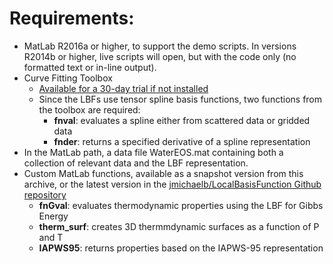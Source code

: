 # Requirements:
* MatLab R2016a or higher, to support the demo scripts.  In versions R2014b or higher, live scripts will open, but with the code only (no formatted text or in-line output).
* Curve Fitting Toolbox
  * [Available for a 30-day trial if not installed](https://www.mathworks.com/campaigns/products/trials.html?prodcode=CF)
  * Since the LBFs use tensor spline basis functions, two functions from the toolbox are required:
    * **fnval**: evaluates a spline either from scattered data or gridded data
    * **fnder**: returns a specified derivative of a spline representation
* In the MatLab path, a data file WaterEOS.mat containing both a collection of relevant data and the LBF representation.
* Custom MatLab functions, available as a snapshot version from this archive, or the latest version in the [jmichaelb/LocalBasisFunction Github repository](https://github.com/jmichaelb/LocalBasisFunction/tree/master/Matlab)
  * **fnGval**: evaluates thermodynamic properties using the LBF for Gibbs Energy
  * **therm_surf**: creates 3D thermmdynamic surfaces as a function of P and T
  * **IAPWS95**: returns properties based on the IAPWS-95 representation
